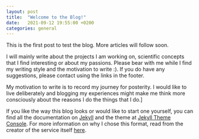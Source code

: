 ```yaml
---
layout: post
title:  "Welcome to the Blog!"
date:   2021-09-12 19:55:00 +0200
categories: general
---
```

This is the first post to test the blog. More articles will follow soon.

I will mainly write about the projects I am working on, scientific concepts that I find interesting or about my passions. Please bear with me while I find my writing style and the motivation to write :). If you do have any suggestions, please contact using the links in the footer.

My motivation to write is to record my journey for posterity. I would like to live deliberately and blogging my experiences might make me think more consciously about the reasons I do the things that I do.]

If you like the way this blog looks or would like to start one yourself, you can find all the documentation on [Jekyll](https://jekyllrb.com/) and the theme at [Jekyll Theme Console](https://github.com/b2a3e8/jekyll-theme-console). For more information on why I chose this format, read from the creator of the service itself [here](https://tom.preston-werner.com/2008/11/17/blogging-like-a-hacker.html).